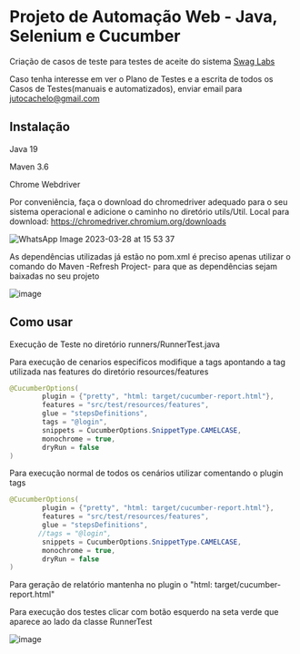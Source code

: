 # Projeto de Automação Web - Java, Selenium e Cucumber

Criação de casos de teste para testes de aceite do sistema [Swag Labs](https://www.saucedemo.com/)

Caso tenha interesse em ver o Plano de Testes e a escrita de todos os Casos de Testes(manuais e automatizados), enviar email para jutocachelo@gmail.com

## Instalação

Java 19
 
Maven 3.6

Chrome Webdriver

Por conveniência, faça o download do chromedriver adequado para o seu sistema operacional e adicione o caminho no diretório utils/Util. Local para download: https://chromedriver.chromium.org/downloads

![WhatsApp Image 2023-03-28 at 15 53 37](https://user-images.githubusercontent.com/102709022/228339581-41f6bcea-1135-4ce3-8dfb-efae83bf6482.jpeg)




As dependências utilizadas já estão no pom.xml é preciso 
apenas utilizar o comando do Maven -Refresh Project- para 
que as dependências sejam baixadas no seu projeto


![image](https://user-images.githubusercontent.com/102709022/228332037-e0f80f54-65a3-4833-82fe-b2f0a69325c6.png)


## Como usar


Execução de Teste no diretório runners/RunnerTest.java 

Para execução de cenarios especificos modifique a tags apontando 
a tag utilizada nas features do diretório resources/features
```java
@CucumberOptions(
        plugin = {"pretty", "html: target/cucumber-report.html"},
        features = "src/test/resources/features",
        glue = "stepsDefinitions",
        tags = "@login",
        snippets = CucumberOptions.SnippetType.CAMELCASE,
        monochrome = true,
        dryRun = false
)
```
Para execução normal de todos os cenários utilizar comentando o plugin tags
```java
@CucumberOptions(
        plugin = {"pretty", "html: target/cucumber-report.html"},
        features = "src/test/resources/features",
        glue = "stepsDefinitions",
       //tags = "@login",
        snippets = CucumberOptions.SnippetType.CAMELCASE,
        monochrome = true,
        dryRun = false
)
```
Para geração de relatório mantenha no plugin o "html: target/cucumber-report.html"

Para execução dos testes clicar com botão esquerdo na seta verde que aparece ao lado 
da classe RunnerTest

![image](https://user-images.githubusercontent.com/102709022/228332191-6a204987-4cea-4478-8b8d-9569639c31d2.png)


